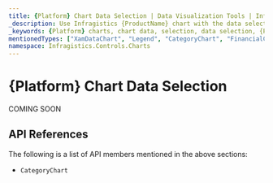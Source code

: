 ```yaml
---
title: {Platform} Chart Data Selection | Data Visualization Tools | Infragistics
_description: Use Infragistics {ProductName} chart with the data selection!
_keywords: {Platform} charts, chart data, selection, data selection, {ProductName}, Infragistics
mentionedTypes: ["XamDataChart", "Legend", "CategoryChart", "FinancialChart", "XamDataLegend", "DataToolTipLayer"]
namespace: Infragistics.Controls.Charts
---
```


# {Platform} Chart Data Selection

COMING SOON

## API References

The following is a list of API members mentioned in the above sections:

- `CategoryChart`